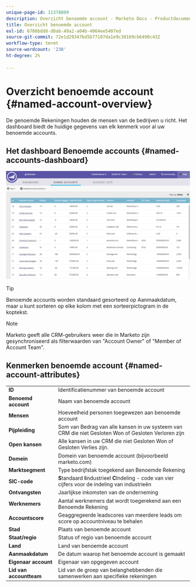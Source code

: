 ```yaml
---
unique-page-id: 11378809
description: Overzicht benoemde account - Marketo Docs - Productdocumentatie
title: Overzicht benoemde account
exl-id: 6708bdd8-d0ab-49a2-a04b-4064ee5407ed
source-git-commit: 72e1d29347bd5b77107da1e9c30169cb6490c432
workflow-type: tm+mt
source-wordcount: '238'
ht-degree: 2%

---
```


# Overzicht benoemde account {#named-account-overview}

De genoemde Rekeningen houden de mensen van de bedrijven u richt. Het dashboard biedt de huidige gegevens van elk kenmerk voor al uw benoemde accounts.

## Het dashboard Benoemde accounts {#named-accounts-dashboard}

![](assets/one.png)

>[!TIP]
>
>Benoemde accounts worden standaard gesorteerd op Aanmaakdatum, maar u kunt sorteren op elke kolom met een sorteerpictogram in de koptekst.

>[!NOTE]
>
>Marketo geeft alle CRM-gebruikers weer die in Marketo zijn gesynchroniseerd als filterwaarden van &quot;Account Owner&quot; of &quot;Member of Account Team&quot;.

## Kenmerken benoemde account {#named-account-attributes}

<table> 
 <tbody> 
  <tr> 
   <td><strong>ID</strong></td> 
   <td>Identificatienummer van benoemde account</td> 
  </tr> 
  <tr> 
   <td><strong>Benoemd account</strong></td> 
   <td>Naam van benoemde account</td> 
  </tr> 
  <tr> 
   <td><strong>Mensen</strong></td> 
   <td>Hoeveelheid personen toegewezen aan benoemde account</td> 
  </tr> 
  <tr> 
   <td><strong>Pijpleiding</strong></td> 
   <td>Som van Bedrag van alle kansen in uw systeem van CRM die niet Gesloten Won of Gesloten Verloren zijn</td> 
  </tr> 
  <tr> 
   <td><strong>Open kansen</strong></td> 
   <td>Alle kansen in uw CRM die niet Gesloten Won of Gesloten Verlies zijn.</td> 
  </tr> 
  <tr> 
   <td><strong>Domein</strong></td> 
   <td>Domein van benoemde account (bijvoorbeeld marketo.com)</td> 
  </tr> 
  <tr> 
   <td><strong>Marktsegment</strong></td> 
   <td>Type bedrijfstak toegekend aan Benoemde Rekening</td> 
  </tr> 
  <tr> 
   <td><strong>SIC-code</strong></td> 
   <td><span><strong>S</strong>tandaard <strong>I</strong>industrieel <strong>C</strong>Indeling - code van vier cijfers voor de indeling van industrieën<br></span></td> 
  </tr> 
  <tr> 
   <td><strong>Ontvangsten</strong></td> 
   <td>Jaarlijkse inkomsten van de onderneming</td> 
  </tr> 
  <tr> 
   <td><strong>Werknemers</strong></td> 
   <td>Aantal werknemers dat wordt toegerekend aan een Benoemde Rekening</td> 
  </tr> 
  <tr> 
   <td colspan="1"><strong>Accountscore</strong></td> 
   <td colspan="1">Geaggregeerde leadscores van meerdere leads om score op accountniveau te behalen</td> 
  </tr> 
  <tr> 
   <td colspan="1"><strong>Stad</strong></td> 
   <td colspan="1">Plaats van benoemde account</td> 
  </tr> 
  <tr> 
   <td colspan="1"><strong>Staat/regio</strong></td> 
   <td colspan="1">Status of regio van benoemde account</td> 
  </tr> 
  <tr> 
   <td colspan="1"><strong>Land</strong></td> 
   <td colspan="1">Land van benoemde account</td> 
  </tr> 
  <tr> 
   <td colspan="1"><strong>Aanmaakdatum</strong></td> 
   <td colspan="1">De datum waarop het benoemde account is gemaakt</td> 
  </tr> 
  <tr> 
   <td colspan="1"><strong>Eigenaar account</strong></td> 
   <td colspan="1">Eigenaar van opgegeven account</td> 
  </tr> 
  <tr> 
   <td colspan="1"><strong>Lid van accountteam</strong></td> 
   <td colspan="1">Lid van de groep van belanghebbenden die samenwerken aan specifieke rekeningen</td> 
  </tr> 
 </tbody> 
</table>
